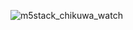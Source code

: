 ![m5stack_chikuwa_watch](https://user-images.githubusercontent.com/124578804/236508799-c1d653bb-7253-412a-ae39-3d03219a1ec2.png)
